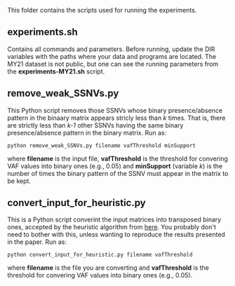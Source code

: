 This folder contains the scripts used for running the experiments.

## experiments.sh
Contains all commands and parameters. Before running, update the DIR variables with the paths where your data and programs are located. The MY21 dataset is not public, but one can see the running parameters from the **experiments-MY21.sh** script.

## remove_weak_SSNVs.py

This Python script removes those SSNVs whose binary presence/absence pattern in the binaary matrix appears stricly less than *k* times. That is, there are strictly less than *k-1* other SSNVs having the same binary presence/absence pattern in the binary matrix. Run as:

	python remove_weak_SSNVs.py filename vafThreshold minSupport
  
where **filename** is the input file, **vafThreshold** is the threshold for convering VAF values into binary ones (e.g., 0.05) and **minSupport** (variable *k*) is the number of times the binary pattern of the SSNV must appear in the matrix to be kept.

## convert_input_for_heuristic.py
This is a Python script converint the input matrices into transposed binary ones, accepted by the heuristic algorithm from [here](https://github.com/alexandrutomescu/MixedPerfectPhylogeny). You probably don't need to bother with this, unless wanting to reproduce the results presented in the paper. Run as: 

	python convert_input_for_heuristic.py filename vafThreshold
  
where **filename** is the file you are converting and **vafThreshold** is the threshold for convering VAF values into binary ones (e.g., 0.05).



